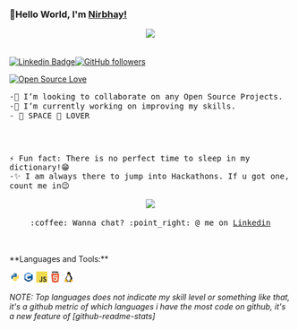 ### 👋Hello World, I'm [Nirbhay!](https://nirbhay007.github.io/my-website)
<p align="center">
  <img src="https://media.giphy.com/media/bcKmIWkUMCjVm/giphy.gif" width="100px">
 <br><br>
  
[![Linkedin Badge](https://img.shields.io/badge/-Nirbhay%20Singh-blue?style=social&logo=Linkedin&logoColor=blue&link=https://www.linkedin.com/in/nirbhay-singh-349aba12a/)](https://www.linkedin.com/in/nirbhay-singh-349aba12a/)[![GitHub followers](https://img.shields.io/github/followers/Nirbhay007?label=Follow&style=social)](https://github.com/Nirbhay007/?tab=follow)

[![Open Source Love](https://badges.frapsoft.com/os/v2/open-source.svg?v=103)](https://github.com/Nirbhay007)

 <samp>
  -👯 I’m looking to collaborate on any Open Source Projects.<br>
  -🔭 I’m currently working on improving my skills. <br>
  - 🌌  SPACE 🚀 LOVER <br>

  <br></br>
  
   ⚡ Fun fact: There is no perfect time to sleep in my dictionary!:grin:<br>
   -:sparkles: I am always there to jump into Hackathons. If u got one, count me in:wink:
   
 </samp>
</p>
<p align="center">
 <img src="https://media.giphy.com/media/fAnzw6YK33jMwzp5wp/giphy.gif" width="240px" align="center">
 <samp>
  <br><br>:coffee: Wanna chat? :point_right: @ me on <a href="https://linkedin.com/in/nirbhay-singh-349aba12a/">Linkedin</a>
 </samp>
</p>
<br>
<br>
**Languages and Tools:**  

<code><img height="20" src="https://raw.githubusercontent.com/github/explore/80688e429a7d4ef2fca1e82350fe8e3517d3494d/topics/python/python.png"></code>
<code><img height="20" src="https://raw.githubusercontent.com/github/explore/80688e429a7d4ef2fca1e82350fe8e3517d3494d/topics/c/c.png"></code>
<code><img height="20" src="https://raw.githubusercontent.com/github/explore/80688e429a7d4ef2fca1e82350fe8e3517d3494d/topics/javascript/javascript.png"></code>
<code><img height="20" src="https://raw.githubusercontent.com/github/explore/5c058a388828bb5fde0bcafd4bc867b5bb3f26f3/topics/html/html.png"></code>
<code><img height="20" src="https://raw.githubusercontent.com/github/explore/80688e429a7d4ef2fca1e82350fe8e3517d3494d/topics/linux/linux.png"></code>    



*NOTE: Top languages does not indicate my skill level or something like that, it's a github metric of which languages i have the most code on github, it's a new feature of [github-readme-stats]*
